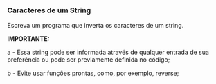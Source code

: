 ### Caracteres de um String

Escreva um programa que inverta os caracteres de um string.  

**IMPORTANTE:**  

a - Essa string pode ser informada através de qualquer entrada de sua preferência ou pode ser previamente definida no código; 

b - Evite usar funções prontas, como, por exemplo, reverse;